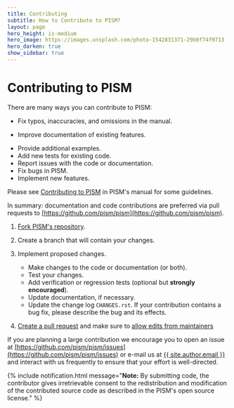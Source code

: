 ```yaml
---
title: Contributing
subtitle: How to Contribute to PISM?
layout: page
hero_height: is-medium
hero_image: https://images.unsplash.com/photo-1542831371-29b0f74f9713
hero_darken: true
show_sidebar: true
---
```


# Contributing to PISM

There are many ways you can contribute to PISM:

* Fix typos, inaccuracies, and omissions in the manual.
+ Improve documentation of existing features.
* Provide additional examples.
* Add new tests for existing code.
* Report issues with the code or documentation.
* Fix bugs in PISM.
* Implement new features.

Please see [Contributing to PISM](https://pism.github.io/pism/contributing/index.html) in PISM's manual for some guidelines.

In summary: documentation and code contributions are preferred via pull requests to [https://github.com/pism/pism](https://github.com/pism/pism).

1. [Fork PISM's repository](https://help.github.com/en/articles/fork-a-repo).
1. Create a branch that will contain your changes.
1. Implement proposed changes.
    * Make changes to the code or documentation (or both).
    * Test your changes.
    * Add verification or regression tests (optional but **strongly encouraged**).
    * Update documentation, if necessary.
    * Update the change log ``CHANGES.rst``. If your contribution contains a bug fix, please describe the bug and its effects.

1. [Create a pull request](https://help.github.com/en/articles/creating-a-pull-request) and make sure to [allow edits from maintainers](https://help.github.com/en/articles/allowing-changes-to-a-pull-request-branch-created-from-a-fork)

If you are planning a large contribution we encourage you to open an issue at [https://github.com/pism/pism/issues](https://github.com/pism/pism/issues) or e-mail us at <a href="mailto:{{ site.author.email }}">{{ site.author.email }}</a> and interact with us frequently to ensure that your effort is well-directed.

{% include notification.html message="**Note:** By submitting code, the contributor gives irretrievable consent to the redistribution and modification of the contributed source code as described in the PISM's open source license." %}
